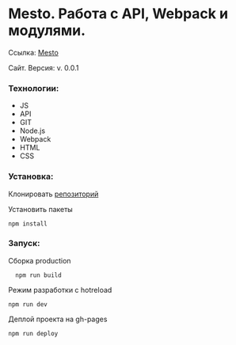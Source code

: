 # Mesto. Работа с API, Webpack и модулями.

Ссылка: [Mesto](https://InInferno.github.io/mestoFrontend/ "Место")

Сайт. Версия: v. 0.0.1

### Технологии: 
- JS 
- API
- GIT
- Node.js
- Webpack
- HTML
- CSS


### Установка:

Клонировать [репозиторий](https://github.com/InInferno/mestoFrontend.git)

Установить пакеты

    npm install

### Запуск:

Сборка production

      npm run build
      
Режим разработки с hotreload

    npm run dev
    
Деплой проекта на gh-pages

    npm run deploy
